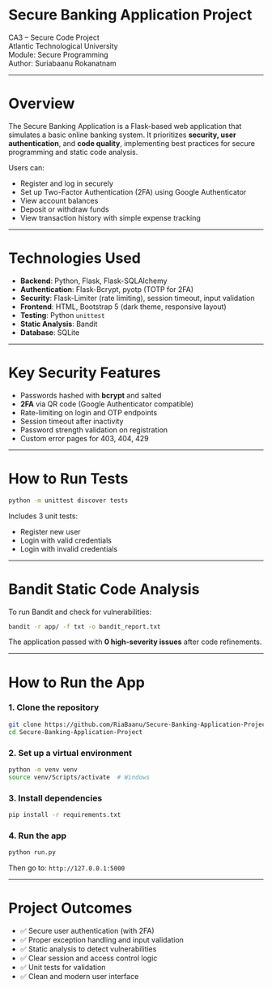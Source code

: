 # Secure Banking Application Project

CA3 – Secure Code Project  
Atlantic Technological University  
Module: Secure Programming  
Author: Suriabaanu Rokanatnam

---

# Overview

The Secure Banking Application is a Flask-based web application that simulates a basic online banking system. It prioritizes **security, user authentication**, and **code quality**, implementing best practices for secure programming and static code analysis.

Users can:
- Register and log in securely
- Set up Two-Factor Authentication (2FA) using Google Authenticator
- View account balances
- Deposit or withdraw funds
- View transaction history with simple expense tracking

---

# Technologies Used

- **Backend**: Python, Flask, Flask-SQLAlchemy
- **Authentication**: Flask-Bcrypt, pyotp (TOTP for 2FA)
- **Security**: Flask-Limiter (rate limiting), session timeout, input validation
- **Frontend**: HTML, Bootstrap 5 (dark theme, responsive layout)
- **Testing**: Python `unittest`
- **Static Analysis**: Bandit
- **Database**: SQLite

---

# Key Security Features

- Passwords hashed with **bcrypt** and salted
- **2FA** via QR code (Google Authenticator compatible)
- Rate-limiting on login and OTP endpoints
- Session timeout after inactivity
- Password strength validation on registration
- Custom error pages for 403, 404, 429

---

# How to Run Tests

```bash
python -m unittest discover tests
```

Includes 3 unit tests:
- Register new user
- Login with valid credentials
- Login with invalid credentials

---

# Bandit Static Code Analysis

To run Bandit and check for vulnerabilities:

```bash
bandit -r app/ -f txt -o bandit_report.txt
```

The application passed with **0 high-severity issues** after code refinements.

---

# How to Run the App

### 1. Clone the repository
```bash
git clone https://github.com/RiaBaanu/Secure-Banking-Application-Project.git
cd Secure-Banking-Application-Project
```

### 2. Set up a virtual environment
```bash
python -m venv venv
source venv/Scripts/activate  # Windows
```

### 3. Install dependencies
```bash
pip install -r requirements.txt
```

### 4. Run the app
```bash
python run.py
```

Then go to: `http://127.0.0.1:5000`

---

# Project Outcomes

- ✅ Secure user authentication (with 2FA)
- ✅ Proper exception handling and input validation
- ✅ Static analysis to detect vulnerabilities
- ✅ Clear session and access control logic
- ✅ Unit tests for validation
- ✅ Clean and modern user interface


